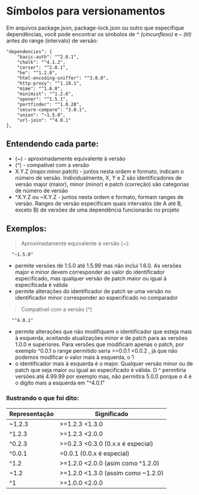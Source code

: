# Símbolos para versionamentos

Em arquivos package.json, package-lock.json ou outro que especifique dependências, você pode encontrar os símbolos de **`^`** *(cincunflexo)* e **`~`** *(til)* antes do range (intervalo) de versão:
      
    "dependencies": {
        "basic-auth": "^2.0.1",
        "chalk": "^4.1.2",
        "corser": "^2.0.1",
        "he": "^1.2.0",
        "html-encoding-sniffer": "^3.0.0",
        "http-proxy": "^1.18.1",
        "mime": "^1.6.0",
        "minimist": "^1.2.6",
        "opener": "^1.5.1",
        "portfinder": "^1.0.28",
        "secure-compare": "3.0.1",
        "union": "~1.5.0",
        "url-join": "^4.0.1"
    },
      
## Entendendo cada parte:

- (~) - aproximadamente equivalente à versão
- (^) - compatível com a versão
- X.Y.Z (major.minor.patch) - juntos nesta ordem e formato, indicam o número de versão. Individualmente, X, Y e Z são identificadores de versão major (maior), minor (minor) e patch (correção) são categorias de número de versão
- ^X.Y.Z ou ~X.Y.Z - juntos nesta ordem e formato, formam ranges de versão. Ranges de versão especificam quais intervalos (de A até B, exceto B) de versões de uma dependência funcionarão no projeto

## Exemplos:

> Aproximadamente equivalente à versão (~): 

      "~1.5.0" 

- permite versões de 1.5.0 até 1.5.99 mas não inclui 1.6.0. As versões major e minor devem corresponder ao valor do identificador especificado, mas qualquer versão de patch maior ou igual à especificada é válida
- permite alterações do identificador de patch se uma versão no identificador minor corresponder ao especificado no comparador

> Compatível com a versão (^)

      "^4.0.1"

- permite alterações que não modifiquem o identificador que esteja mais à esquerda, aceitando atualizações minor e de patch para as versões 1.0.0 e superiores. Para versões que modificam apenas o patch, por exemplo ^0.0.1 o range permitido seria >=0.0.1 <0.0.2 , já que não podemos modificar o valor mais à esquerda, o 1
- o identificador mais à esquerda é o major. Qualquer versão minor ou de patch que seja maior ou igual ao especificado é válida. O ^ permitiria versões até 4.99.99 por exemplo mas, não permitira 5.0.0 porque o 4 é o dígito mais a esquerda em "^4.0.1"

### Ilustrando o que foi dito:

|Representação    | Significado     |
|---              |---              
|~1.2.3	      | >=1.2.3 <1.3.0	 
|^1.2.3	      | >=1.2.3 <2.0.0	 
|^0.2.3	      | >=0.2.3 <0.3.0	(0.x.x é especial)
|^0.0.1	      | =0.0.1	(0.0.x é especial)
|^1.2	            | >=1.2.0 <2.0.0	(asim como ^1.2.0)
|~1.2	            | >=1.2.0 <1.3.0	(assim como ~1.2.0)
|^1	            | >=1.0.0 <2.0.0	 

